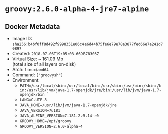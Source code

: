 # `groovy:2.6.0-alpha-4-jre7-alpine`

## Docker Metadata

- Image ID: `sha256:b4bf0ff8d492f9998351e06c4e6d44b75fe6e79e78a3877fed66e7a241d70897`
- Created: `2018-07-06T19:05:03.669878303Z`
- Virtual Size: ~ 161.09 Mb  
  (total size of all layers on-disk)
- Arch: `linux`/`amd64`
- Command: `["groovysh"]`
- Environment:
  - `PATH=/usr/local/sbin:/usr/local/bin:/usr/sbin:/usr/bin:/sbin:/bin:/usr/lib/jvm/java-1.7-openjdk/jre/bin:/usr/lib/jvm/java-1.7-openjdk/bin`
  - `LANG=C.UTF-8`
  - `JAVA_HOME=/usr/lib/jvm/java-1.7-openjdk/jre`
  - `JAVA_VERSION=7u181`
  - `JAVA_ALPINE_VERSION=7.181.2.6.14-r0`
  - `GROOVY_HOME=/opt/groovy`
  - `GROOVY_VERSION=2.6.0-alpha-4`
